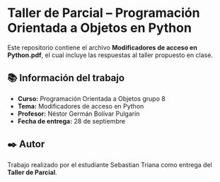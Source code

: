 # Taller de Parcial – Programación Orientada a Objetos en Python

Este repositorio contiene el archivo **Modificadores de acceso en Python.pdf**, el cual incluye las respuestas al taller propuesto en clase.

## 📚 Información del trabajo

* **Curso:** Programación Orientada a Objetos grupo 8
* **Tema:** Modificadores de acceso en Python
* **Profesor:** Néstor Germán Bolívar Pulgarín
* **Fecha de entrega:** 28 de septiembre


## ✒️ Autor

Trabajo realizado por el estudiante Sebastian Triana como entrega del **Taller de Parcial**.
